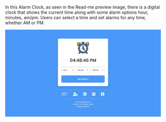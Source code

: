In this Alarm Clock, as seen in the Read-me preview image, there is a digital clock that shows the current time along with some alarm options hour, minutes, am/pm. Users can select a time and set alarms for any time, whether AM or PM.


![Before Image Upload](./files/preview.png)
